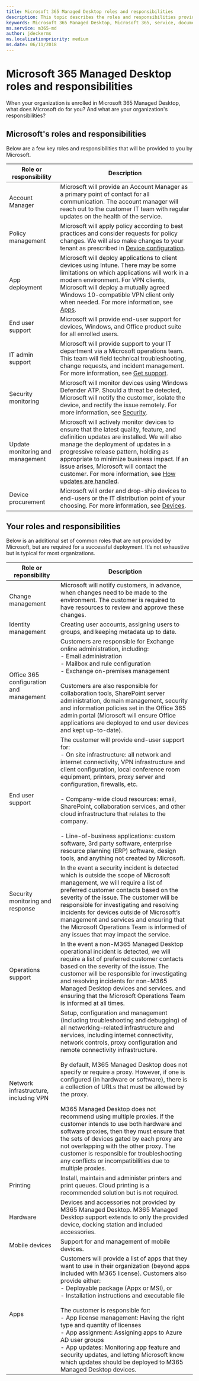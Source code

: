 ```yaml
---
title: Microsoft 365 Managed Desktop roles and responsibilities
description: This topic describes the roles and responsibilities provided by Microsoft for Microsoft 365 Managed Desktop. 
keywords: Microsoft 365 Managed Desktop, Microsoft 365, service, documentation
ms.service: m365-md
author: jdeckerms
ms.localizationpriority: medium
ms.date: 06/11/2018
---
```


# Microsoft 365 Managed Desktop roles and responsibilities


<!--This topic is the target for a "Learn more" link in the Admin Portal (aka.ms/admin-access); do not delete.-->

When your organization is enrolled in Microsoft 365 Managed Desktop, what does Microsoft do for you? And what are your organization's responsibilities?

## Microsoft's roles and responsibilities

Below are a few key roles and responsibilities that will be provided to you by Microsoft.

Role or responsibility | Description
--- | ---
Account Manager |  Microsoft will provide an Account Manager as a primary point of contact for all communication. The account manager will reach out to the customer IT team with regular updates on the health of the service. 
Policy management | Microsoft will apply policy according to best practices and consider requests for policy changes. We will also make changes to your tenant as prescribed in [Device configuration](get-started/device-configuration.md).
App deployment | Microsoft will deploy applications to client devices using Intune. There may be some limitations on which applications will work in a modern environment. For VPN clients, Microsoft will deploy a mutually agreed Windows 10-compatible VPN client only when needed. For more information, see [Apps](get-started/apps.md). 
End user support | Microsoft will provide end-user support for devices, Windows, and Office product suite for all enrolled users. 
IT admin support | Microsoft will provide support to your IT department via a Microsoft operations team. This team will field technical troubleshooting, change requests, and incident management. For more information, see [Get support](working-with-managed-desktop/support.md).
Security monitoring | Microsoft will monitor devices using Windows Defender ATP. Should a threat be detected, Microsoft will notify the customer, isolate the device, and rectify the issue remotely. For more information, see [Security](get-started/security.md).
Update monitoring and management | Microsoft will actively monitor devices to ensure that the latest quality, feature, and definition updates are installed. We will also manage the deployment of updates in a progressive release pattern, holding as appropriate to minimize business impact. If an issue arises, Microsoft will contact the customer. For more information, see [How updates are handled](working-with-managed-desktop/updates.md).
Device procurement | Microsoft will order and drop-ship devices to end-users or the IT distribution point of your choosing. For more information, see [Devices](get-started/devices.md).

## Your roles and responsibilities

Below is an additional set of common roles that are not provided by Microsoft, but are required for a successful deployment. It’s not exhaustive but is typical for most organizations. 

Role or reponsibility | Description
--- | ---
Change management | Microsoft will notify customers, in advance, when changes need to be made to the environment. The customer is required to have resources to review and approve these changes.  
Identity management | Creating user accounts, assigning users to groups, and keeping metadata up to date. 
Office 365 configuration and management | Customers are responsible for Exchange online administration, including: <br>- Email administration<br>- Mailbox and rule configuration<br>- Exchange on-premises management<br><br> Customers are also responsible for collaboration tools, SharePoint server administration, domain management, security and information policies set in the Office 365 admin portal (Microsoft will ensure Office applications are deployed to end user devices and kept up-to-date). 
End user support | The customer will provide end-user support for: <br>- On site infrastructure: all network and internet connectivity, VPN infrastructure and client configuration, local conference room equipment, printers, proxy server and configuration, firewalls, etc.<br><br>- Company-wide cloud resources: email, SharePoint, collaboration services, and other cloud infrastructure that relates to the company.<br><br>- Line-of-business applications: custom software, 3rd party software, enterprise resource planning (ERP) software, design tools, and anything not created by Microsoft. 
Security monitoring and response | In the event a security incident is detected which is outside the scope of Microsoft management, we will require a list of preferred customer contacts based on the severity of the issue. The customer will be responsible for investigating and resolving incidents for devices outside of Microsoft’s management and services and ensuring that the Microsoft Operations Team is informed of any issues that may impact the service. 
Operations support | In the event a non-M365 Managed Desktop operational incident is detected, we will require a list of preferred customer contacts based on the severity of the issue. The customer will be responsible for investigating and resolving incidents for non-M365 Managed Desktop devices and services. and ensuring that the Microsoft Operations Team is informed at all times. 
Network infrastructure, including VPN | Setup, configuration and management (including troubleshooting and debugging) of all networking-related infrastructure and services, including internet connectivity, network controls, proxy configuration and remote connectivity infrastructure.<br><br> By default, M365 Managed Desktop does not specify or require a proxy. However, if one is configured (in hardware or software), there is a collection of URLs that must be allowed by the proxy. <br><br>M365 Managed Desktop does not recommend using multiple proxies. If the customer intends to use both hardware and software proxies, then they must ensure that the sets of devices gated by each proxy are not overlapping with the other proxy. The customer is responsible for troubleshooting any conflicts or incompatibilities due to multiple proxies. 
Printing | Install, maintain and administer printers and print queues. Cloud printing is a recommended solution but is not required. 
Hardware | Devices and accessories not provided by M365 Managed Desktop. M365 Managed Desktop support extends to only the provided device, docking station and included accessories. 
Mobile devices | Support for and management of mobile devices.
Apps | Customers will provide a list of apps that they want to use in their organization (beyond apps included with M365 license). Customers also provide either:<br>- Deployable package (Appx or MSI), or<br>- Installation instructions and executable file<br><br> The customer is responsible for:<br>- App license management: Having the right type and quantity of licenses<br>- App assignment: Assigning apps to Azure AD user groups<br>- App updates: Monitoring app feature and security updates, and letting Microsoft know which updates should be deployed to M365 Managed Desktop devices. 

